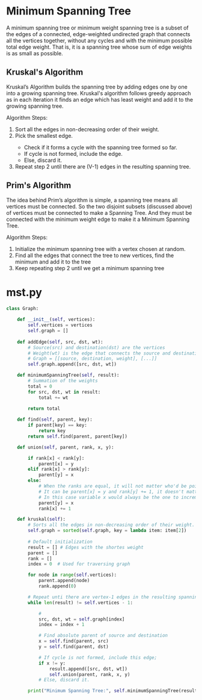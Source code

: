 # Minimum Spanning Tree
A minimum spanning tree or minimum weight spanning tree is a subset of the edges of a connected, edge-weighted undirected graph that connects all the vertices together, without any cycles and with the minimum possible total edge weight. That is, it is a spanning tree whose sum of edge weights is as small as possible.

## Kruskal's Algorithm
Kruskal’s Algorithm builds the spanning tree by adding edges one by one into a growing spanning tree. Kruskal's algorithm follows greedy approach as in each iteration it finds an edge which has least weight and add it to the growing spanning tree.

Algorithm Steps:
<ol>
    <li>Sort all the edges in non-decreasing order of their weight.</li>
    <li>Pick the smallest edge.</li> 
        <ul>
            <li>Check if it forms a cycle with the spanning tree formed so far.</li>
            <li>If cycle is not formed, include the edge. </li>
            <li>Else, discard it. </li>
        </ul>
    <li>Repeat step 2 until there are (V-1) edges in the resulting spanning tree.</li>
</ol>

## Prim's Algorithm
The idea behind Prim’s algorithm is simple, a spanning tree means all vertices must be connected. So the two disjoint subsets (discussed above) of vertices must be connected to make a Spanning Tree. And they must be connected with the minimum weight edge to make it a Minimum Spanning Tree.

Algorithm Steps:
<ol>
    <li>Initialize the minimum spanning tree with a vertex chosen at random.</li>
    <li>Find all the edges that connect the tree to new vertices, find the minimum and add it to the tree</li>
    <li>Keep repeating step 2 until we get a minimum spanning tree</li>
</ol>

# mst.py
```py
class Graph:
    
    def __init__(self, vertices):
        self.vertices = vertices
        self.graph = []
    
    def addEdge(self, src, dst, wt):
        # Source(src) and destination(dst) are the vertices
        # Weight(wt) is the edge that connects the source and destination
        # Graph = [[source, destination, weight], [...]]
        self.graph.append([src, dst, wt])

    def minimumSpanningTree(self, result):
        # Summation of the weights
        total = 0
        for src, dst, wt in result:
            total += wt
         
        return total

    def find(self, parent, key):
        if parent[key] == key:
            return key
        return self.find(parent, parent[key])

    def union(self, parent, rank, x, y):

        if rank[x] < rank[y]:
            parent[x] = y
        elif rank[x] > rank[y]:
            parent[y] = x
        else:
            # When the ranks are equal, it will not matter who'd be pointing to who.
            # It can be parent[x] = y and rank[y] += 1, it doesn't matter.
            # In this case variable x would always be the one to increment.
            parent[y] = x
            rank[x] += 1

    def kruskal(self):
        # Sorts all the edges in non-decreasing order of their weight.
        self.graph = sorted(self.graph, key = lambda item: item[2]) 
        
        # Default initialization
        result = [] # Edges with the shortes weight
        parent = []
        rank = []
        index = 0  # Used for traversing graph

        for node in range(self.vertices):
            parent.append(node)
            rank.append(0)

        # Repeat unti there are vertex-1 edges in the resulting spanning tree.
        while len(result) != self.vertices - 1:

            #
            src, dst, wt = self.graph[index]
            index = index + 1

            # Find absolute parent of source and destination
            x = self.find(parent, src)
            y = self.find(parent, dst)

            # If cycle is not formed, include this edge;
            if x != y:
                result.append([src, dst, wt])
                self.union(parent, rank, x, y)
            # Else, discard it.

        print("Minimum Spanning Tree:", self.minimumSpanningTree(result))
            
```
